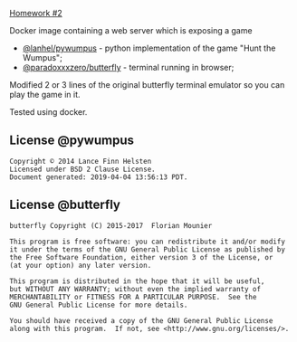 [Homework #2](https://courses.tss-yonder.com/open-source/teme/tema-2/)

Docker image containing a web server which is exposing a game

* [@lanhel/pywumpus](https://github.com/lanhel/pywumpus) - python implementation of the game "Hunt the Wumpus";
* [@paradoxxxzero/butterfly](https://github.com/paradoxxxzero/butterfly) - terminal running in browser;

Modified 2 or 3 lines of the original butterfly terminal emulator so you can play the game in it.

Tested using docker.


## License @pywumpus

```
Copyright © 2014 Lance Finn Helsten
Licensed under BSD 2 Clause License.
Document generated: 2019-04-04 13:56:13 PDT.
```

## License @butterfly

```
butterfly Copyright (C) 2015-2017  Florian Mounier

This program is free software: you can redistribute it and/or modify
it under the terms of the GNU General Public License as published by
the Free Software Foundation, either version 3 of the License, or
(at your option) any later version.

This program is distributed in the hope that it will be useful,
but WITHOUT ANY WARRANTY; without even the implied warranty of
MERCHANTABILITY or FITNESS FOR A PARTICULAR PURPOSE.  See the
GNU General Public License for more details.

You should have received a copy of the GNU General Public License
along with this program.  If not, see <http://www.gnu.org/licenses/>.
```
